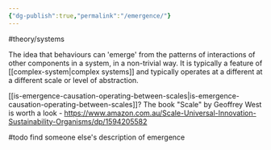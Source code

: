 ```yaml
---
{"dg-publish":true,"permalink":"/emergence/"}
---
```


#theory/systems 

The idea that behaviours can 'emerge' from the patterns of interactions of other components in a system, in a non-trivial way.  It is typically a feature of [[complex-system\|complex systems]] and typically operates at a different at a different scale or level of abstraction. 

[[is-emergence-causation-operating-between-scales\|is-emergence-causation-operating-between-scales]]? The book "Scale" by Geoffrey West is worth a look - https://www.amazon.com.au/Scale-Universal-Innovation-Sustainability-Organisms/dp/1594205582 

#todo find someone else's description of emergence

